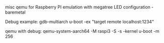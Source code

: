 misc qemu for Raspberry PI emulation with megatree LED configuration - baremetal 


Debug example:
gdb-multiarch u-boot -ex "target remote localhost:1234"

qemu with debug:
qemu-system-aarch64 -M raspi3 -S -s -kernel u-boot -m 256


